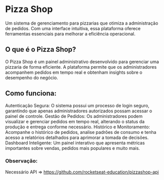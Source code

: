 # Pizza Shop
Um sistema de gerenciamento para pizzarias que otimiza a administração de pedidos. Com uma interface intuitiva, essa plataforma oferece ferramentas essenciais para melhorar a eficiência operacional.

## O que é o Pizza Shop?
O Pizza Shop é um painel administrativo desenvolvido para gerenciar uma pizzaria de forma eficiente. A plataforma permite que os administradores acompanhem pedidos em tempo real e obtenham insights sobre o desempenho do negócio.

## Como funciona:
Autenticação Segura: O sistema possui um processo de login seguro, garantindo que apenas administradores autorizados possam acessar o painel de controle.
Gestão de Pedidos: Os administradores podem visualizar e gerenciar pedidos em tempo real, alterando o status da produção e entrega conforme necessário.
Histórico e Monitoramento: Acompanhe o histórico de pedidos, analise padrões de consumo e tenha acesso a relatórios detalhados para aprimorar a tomada de decisões.
Dashboard Inteligente: Um painel interativo que apresenta métricas importantes sobre vendas, pedidos mais populares e muito mais.

### Observação:
Necessário API => https://github.com/rocketseat-education/pizzashop-api
